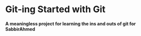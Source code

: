 # Git-ing Started with Git
#### A meaningless project for learning the ins and outs of git for **SabbirAhmed**
